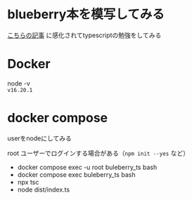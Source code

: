 # blueberry本を模写してみる
[こちらの記事](https://zenn.dev/shava2c/articles/6fd5ed3e31fb82) に感化されてtypescriptの勉強をしてみる

# Docker
node -v  
`v16.20.1`

# docker compose
userをnodeにしてみる

root ユーザーでログインする場合がある（`npm init --yes` など）
- docker compose exec -u root  buleberry_ts bash
- docker compose exec buleberry_ts bash
- npx tsc
- node dist/index.ts
